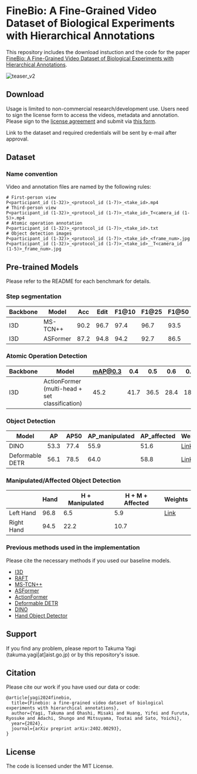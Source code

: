# FineBio: A Fine-Grained Video Dataset of Biological Experiments with Hierarchical Annotations

This repository includes the download instuction and the code for the paper [FineBio: A Fine-Grained Video Dataset of Biological Experiments with Hierarchical Annotations](https://arxiv.org/abs/2402.00293). 

![teaser_v2](https://github.com/aistairc/FineBio/assets/6857543/642def1e-34b5-46df-bb33-22d7ae2c7c56)

## Download
Usage is limited to non-commercial research/development use.
Users need to sign the license form to access the videos, metadata and annotation. 
Please sign to the [license agreement](https://finebio.s3.abci.ai/FineBio_License_Agreement.pdf) and submit via [this form](https://forms.gle/4JBz9KiK5uyvX5VN6).

Link to the dataset and required credentials will be sent by e-mail after approval.

## Dataset

### Name convention
Video and annotation files are named by the following rules:
```
# First-person view
P<participant_id (1-32)>_<protocol_id (1-7)>_<take_id>.mp4
# Third-person view
P<participant_id (1-32)>_<protocol_id (1-7)>_<take_id>_T<camera_id (1-5)>.mp4
# Atomic operation annotation
P<participant_id (1-32)>_<protocol_id (1-7)>_<take_id>.txt
# Object detection images
P<participant_id (1-32)>_<protocol_id (1-7)>_<take_id>_<frame_num>.jpg
P<participant_id (1-32)>_<protocol_id (1-7)>_<take_id>__T<camera_id (1-5)>_frame_num>.jpg
```

## Pre-trained Models

Please refer to the README for each benchmark for details.

### Step segmentation
| Backbone  | Model |  Acc  | Edit | F1@10 | F1@25 | F1@50 | F1@75 | Weights | 
| ------------- | ------------- | ------------- | ------------- |------------- |------------- |------------- |------------- |------------- |
| I3D | MS-TCN++ |90.2|96.7|97.4|96.7|93.5|73.4| [Link](https://finebio.s3.abci.ai/ckpts/mstcn.model) |
| I3D | ASFormer |87.2|94.8|94.2|92.7|86.5|67.0| [Link](https://finebio.s3.abci.ai/ckpts/asformer.model) |

### Atomic Operation Detection
| Backbone  | Model | mAP@0.3 |0.4|0.5|0.6|0.7|Avg.| Weights | 
| ------------- | ------------- | ------------- | ------------- | ------------- | ------------- | ------------- | ------------- | ------------- |
| I3D | ActionFormer　(multi-head + set classification) |45.2|41.7|36.5|28.4|18.7|34.1| [Link](https://finebio.s3.abci.ai/ckpts/actionformer.pth.tar) |

### Object Detection
| Model | AP | AP50 | AP\_manipulated | AP\_affected | Weights |
| ------------- | ------------- | ------------- | ------------- | ------------- | ------------- |
| DINO | 53.3 | 77.4 | 55.9 | 51.6 | [Link](https://finebio.s3.abci.ai/ckpts/dino.pth) |
| Deformable DETR | 56.1 | 78.5 | 64.0 | 58.8 | [Link](https://finebio.s3.abci.ai/ckpts/deformable-detr.pth) |

### Manipulated/Affected Object Detection
|    | Hand | H + Manipulated | H + M + Affected | Weights |
| ------------- | ------------- | ------------- | -------------| -------------|
| Left Hand | 96.8 | 6.5 | 5.9 | [Link](https://finebio.s3.abci.ai/ckpts/handobj_checkpoint_e5.pth) |
| Right Hand | 94.5 | 22.2 | 10.7 | |

### Previous methods used in the implementation

Please cite the necessary methods if you used our baseline models.

* [I3D](https://arxiv.org/abs/1705.07750.pdf)
* [RAFT](https://arxiv.org/pdf/2003.12039.pdf)
* [MS-TCN++](https://arxiv.org/pdf/2006.09220.pdf)
* [ASFormer](https://arxiv.org/pdf/2110.08568.pdf)
* [ActionFormer](https://arxiv.org/pdf/2202.07925.pdf)
* [Deformable DETR](https://arxiv.org/pdf/2010.04159.pdf)
* [DINO](https://arxiv.org/pdf/2203.03605.pdf)
* [Hand Object Detector](https://arxiv.org/pdf/2006.06669.pdf)

## Support
If you find any problem, please report to Takuma Yagi (takuma.yagi[at]aist.go.jp) or by this repository's issue.

## Citation
Please cite our work if you have used our data or code:
```
@article{yagi2024finebio,
  title={Finebio: a fine-grained video dataset of biological experiments with hierarchical annotations},
  author={Yagi, Takuma and Ohashi, Misaki and Huang, Yifei and Furuta, Ryosuke and Adachi, Shungo and Mitsuyama, Toutai and Sato, Yoichi},
  year={2024},
  journal={arXiv preprint arXiv:2402.00293},
}
```

## License
The code is licensed under the MIT License.
